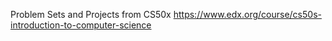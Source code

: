 Problem Sets and Projects from CS50x
https://www.edx.org/course/cs50s-introduction-to-computer-science
